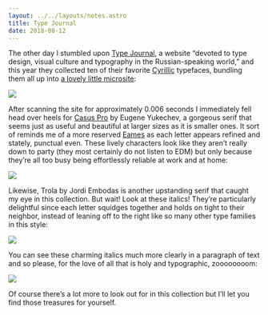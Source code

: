 ```yaml
---
layout: ../../layouts/notes.astro
title: Type Journal
date: 2018-08-12
---
```


The other day I stumbled upon [Type Journal](https://typejournal.ru/en/), a website “de­voted to type design, visu­al cul­ture and ty­po­graphy in the Rus­si­an-speak­ing world,” and this year they collected ten of their favorite [Cyrillic](https://en.wikipedia.org/wiki/Cyrillic_script) typefaces, bundling them all up into [a lovely little microsite](http://2017.typejournal.ru/):

![](https://buttondown.s3.us-west-2.amazonaws.com/images/03d91c60-7d60-48fb-9944-4dc30e87d055.gif)

After scanning the site for approximately 0.006 seconds I immediately fell head over heels for [Casus Pro](http://2017.typejournal.ru/casus/) by Eugene Yukechev, a gorgeous serif that seems just as useful and beautiful at larger sizes as it is smaller ones. It sort of reminds me of a more reserved [Eames](https://houseind.com/hi/eames-century-modern) as each letter appears refined and stately, punctual even. These lively characters look like they aren’t really down to party (they most certainly do not listen to EDM) but only because they’re all too busy being effortlessly reliable at work and at home:

![](https://buttondown.s3.us-west-2.amazonaws.com/images/554911df-cf34-41d9-8d24-39ed722ab6ec.png)

Likewise, Trola by Jordi Embodas is another upstanding serif that caught my eye in this collection. But wait! Look at these italics! They’re particularly delightful since each letter squidges together and holds on tight to their neighbor, instead of leaning off to the right like so many other type families in this style:

![](https://buttondown.s3.us-west-2.amazonaws.com/images/6b988d98-7983-4f99-8617-06b8f05bfe5b.png)

You can see these charming italics much more clearly in a paragraph of text and so please, for the love of all that is holy and typographic, zoooooooom:

![](https://buttondown.s3.us-west-2.amazonaws.com/images/fb5e56e5-76fd-4f2b-b2a3-84241de7405c.png)

Of course there’s a lot more to look out for in this collection but I’ll let you find those treasures for yourself.
